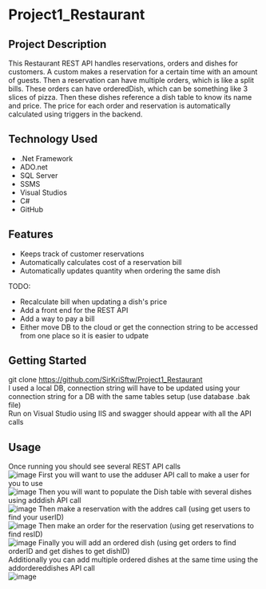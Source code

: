 # Project1_Restaurant

## Project Description
This Restaurant REST API handles reservations, orders and dishes for customers.
  A custom makes a reservation for a certain time with an amount of guests.
  Then a reservation can have multiple orders, which is like a split bills.
  These orders can have orderedDish, which can be something like 3 slices of pizza.
  Then these dishes reference a dish table to know its name and price.
  The price for each order and reservation is automatically calculated using triggers in the backend.

## Technology Used
* .Net Framework
* ADO.net
* SQL Server
* SSMS
* Visual Studios
* C#
* GitHub

## Features
* Keeps track of customer reservations
* Automatically calculates cost of a reservation bill
* Automatically updates quantity when ordering the same dish

TODO:
* Recalculate bill when updating a dish's price
* Add a front end for the REST API
* Add a way to pay a bill
* Either move DB to the cloud or get the connection string to be accessed from one place so it is easier to udpate

## Getting Started
git clone https://github.com/SirKriSftw/Project1_Restaurant  
I used a local DB, connection string will have to be updated using your connection string for a DB with the same tables setup (use database .bak file)  
Run on Visual Studio using IIS and swagger should appear with all the API calls  

## Usage
Once running you should see several REST API calls  
![image](https://user-images.githubusercontent.com/60492952/164026523-1620bed8-cce3-48dc-a5ec-f12489ffa12f.png)
First you will want to use the adduser API call to make a user for you to use  
![image](https://user-images.githubusercontent.com/60492952/164026778-1b8c7a29-5e1a-4871-b25d-d98509f62746.png)
Then you will want to populate the Dish table with several dishes using adddish API call  
![image](https://user-images.githubusercontent.com/60492952/164026951-e77f315a-37cb-42bc-a1b4-c118a1a9aa6d.png)
Then make a reservation with the addres call (using get users to find your userID)  
![image](https://user-images.githubusercontent.com/60492952/164027216-515128ee-d7c9-4c5f-a7e0-6445a7702ac5.png)
Then make an order for the reservation (using get reservations to find resID)  
![image](https://user-images.githubusercontent.com/60492952/164027336-04e15f12-f608-4395-aea8-5795e7ef65c0.png)
Finally you will add an ordered dish (using get orders to find orderID and get dishes to get dishID)  
Additionally you can add multiple ordered dishes at the same time using the addordereddishes API call  
![image](https://user-images.githubusercontent.com/60492952/164027613-0fae1447-b02d-4f3b-ab3e-ea64497d3027.png)






